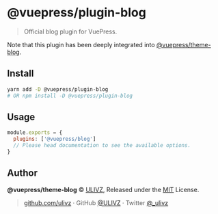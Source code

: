 # @vuepress/plugin-blog

> Official blog plugin for VuePress. 

Note that this plugin has been deeply integrated into [@vuepress/theme-blog](https://github.com/ulivz/vuepress-theme-blog).

## Install

```bash
yarn add -D @vuepress/plugin-blog
# OR npm install -D @vuepress/plugin-blog
```

## Usage

```javascript
module.exports = {
  plugins: ['@vuepress/blog'] 
  // Please head documentation to see the available options.
}
```

## Author

**@vuepress/theme-blog** © [ULIVZ](https://github.com/ulivz), Released under the [MIT](./LICENSE) License.<br>

> [github.com/ulivz](https://github.com/ulivz) · GitHub [@ULIVZ](https://github.com/ulivz) · Twitter [@_ulivz](https://twitter.com/_ulivz)
